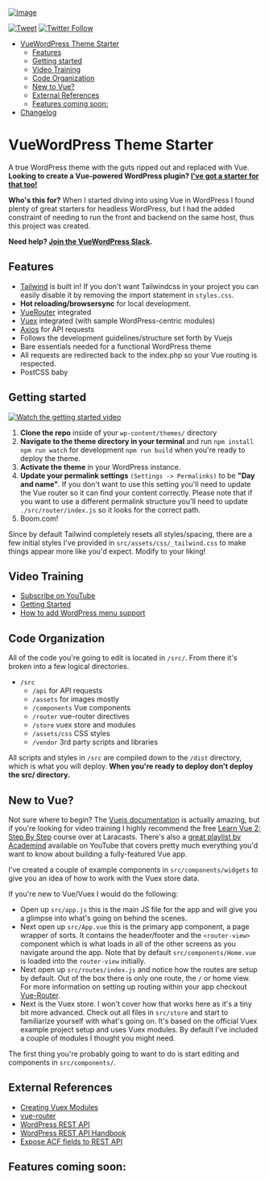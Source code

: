[![image](https://res.cloudinary.com/evanagee/image/upload/c_scale,w_700/v1580244758/VueWP/VWP-hero.png)](https://vuewordpress.com)

[![Tweet](https://img.shields.io/twitter/url/https/github.com/tterb/hyde.svg?style=social)](https://twitter.com/intent/tweet?text=Check%20out%20Hyde!%20%E2%9C%A8%20An%20accessible,%20open-source%20markdown%20editor%20for%20any%20user%20E2%9C%A8%20https://github.com/tterb/hyde%20%F0%9F%A4%97) [![Twitter Follow](https://img.shields.io/twitter/follow/VueWord.svg?style=social)](https://twitter.com/VueWord)

- [VueWordPress Theme Starter](#vuewordpress-theme-starter)
  - [Features](#features)
  - [Getting started](#getting-started)
  - [Video Training](#video-training)
  - [Code Organization](#code-organization)
  - [New to Vue?](#new-to-vue)
  - [External References](#external-references)
  - [Features coming soon:](#features-coming-soon)
- [Changelog](#changelog)

# VueWordPress Theme Starter

A true WordPress theme with the guts ripped out and replaced with Vue. **Looking to create a Vue-powered WordPress plugin? [I've got a starter for that too!](https://github.com/EvanAgee/vuejs-wordpress-plugin-starter)**

**Who's this for?** When I started diving into using Vue in WordPress I found plenty of great starters for headless WordPress, but I had the added constraint of needing to run the front and backend on the same host, thus this project was created.

**Need help? [Join the VueWordPress Slack](https://join.slack.com/t/vuewordpress/shared_invite/enQtMjg5NzAzMzY5Mzk0LTk2YjljNmIxZDk2Y2IzNDc2NzI3M2M3M2FhNjJkZjE5YWNhNmU5OWExZjI5YjRiMjcwYzk3ZWViMWIyMWE1MDY).**

## Features

- [Tailwind](https://tailwindcss.com/) is built in! If you don't want Tailwindcss in your project you can easily disable it by removing the import statement in `styles.css`.
- **Hot reloading/browsersync** for local development.
- [VueRouter](https://github.com/vuejs/vue-router) integrated
- [Vuex](https://github.com/vuejs/vuex) integrated (with sample WordPress-centric modules)
- [Axios](https://github.com/axios/axios) for API requests
- Follows the development guidelines/structure set forth by Vuejs
- Bare essentials needed for a functional WordPress theme
- All requests are redirected back to the index.php so your Vue routing is respected.
- PostCSS baby

## Getting started

[![Watch the getting started video](https://res.cloudinary.com/evanagee/image/upload/c_scale,w_1000/v1580251167/VueWP/getting-started-youtube2.jpg)](https://www.youtube.com/watch?v=xF-ZVrk7N5g)

1. **Clone the repo** inside of your `wp-content/themes/` directory
2. **Navigate to the theme directory in your terminal** and run
   `npm install`
   `npm run watch` for development
   `npm run build` when you're ready to deploy the theme.
3. **Activate the theme** in your WordPress instance.
4. **Update your permalink settings** `(Settings -> Permalinks)` to be **"Day and name"**. If you don't want to use this setting you'll need to update the Vue router so it can find your content correctly. Please note that if you want to use a different permalink structure you'll need to update `./src/router/index.js` so it looks for the correct path.
5. Boom.com!

Since by default Tailwind completely resets all styles/spacing, there are a few initial styles I've provided in `src/assets/css/_tailwind.css` to make things appear more like you'd expect. Modify to your liking!

## Video Training

- [Subscribe on YouTube](https://www.youtube.com/channel/UCg8pbW81_DtpPZGiZMpJRyw)
- [Getting Started](https://www.youtube.com/watch?v=xF-ZVrk7N5g)
- [How to add WordPress menu support](https://www.youtube.com/watch?v=sCT7jQEbXxc)

## Code Organization

All of the code you're going to edit is located in `/src/`. From there it's broken into a few logical directories.

- `/src`
  - `/api` for API requests
  - `/assets` for images mostly
  - `/components` Vue components
  - `/router` vue-router directives
  - `/store` vuex store and modules
  - `/assets/css` CSS styles
  - `/vendor` 3rd party scripts and libraries

All scripts and styles in `/src` are compiled down to the `/dist` directory, which is what you will deploy. **When you're ready to deploy don't deploy the src/ directory.**

## New to Vue?

Not sure where to begin? The [Vuejs documentation](https://vuejs.org/v2/guide/) is actually amazing, but if you're looking for video training I highly recommend the free [Learn Vue 2: Step By Step](https://laracasts.com/series/learn-vue-2-step-by-step) course over at Laracasts. There's also a [great playlist by Academind](https://www.youtube.com/watch?v=FXY1UyQfSFw&list=PL55RiY5tL51qxUbODJG9cgrsVd7ZHbPrt) available on YouTube that covers pretty much everything you'd want to know about building a fully-featured Vue app.

I've created a couple of example components in `src/components/widgets` to give you an idea of how to work with the Vuex store data.

If you're new to Vue/Vuex I would do the following:

- Open up `src/app.js` this is the main JS file for the app and will give you a glimpse into what's going on behind the scenes.
- Next open up `src/App.vue` this is the primary app component, a page wrapper of sorts. It contains the header/footer and the `<router-view>` component which is what loads in all of the other screens as you navigate around the app. Note that by default `src/components/Home.vue` is loaded into the `router-view` initially.
- Next open up `src/routes/index.js` and notice how the routes are setup by default. Out of the box there is only one route, the `/` or home view. For more information on setting up routing within your app checkout [Vue-Router](https://router.vuejs.org/).
- Next is the Vuex store. I won't cover how that works here as it's a tiny bit more advanced. Check out all files in `src/store` and start to familiarize yourself with what's going on. It's based on the official Vuex example project setup and uses Vuex modules. By default I've included a couple of modules I thought you might need.

The first thing you're probably going to want to do is start editing and components in `src/components/`.

## External References

- [Creating Vuex Modules](https://vuex.vuejs.org/en/modules.html)
- [vue-router](https://github.com/vuejs/vue-router)
- [WordPress REST API](http://v2.wp-api.org/)
- [WordPress REST API Handbook](https://developer.wordpress.org/rest-api/)
- [Expose ACF fields to REST API](https://github.com/airesvsg/acf-to-rest-api/)

## Features coming soon:
